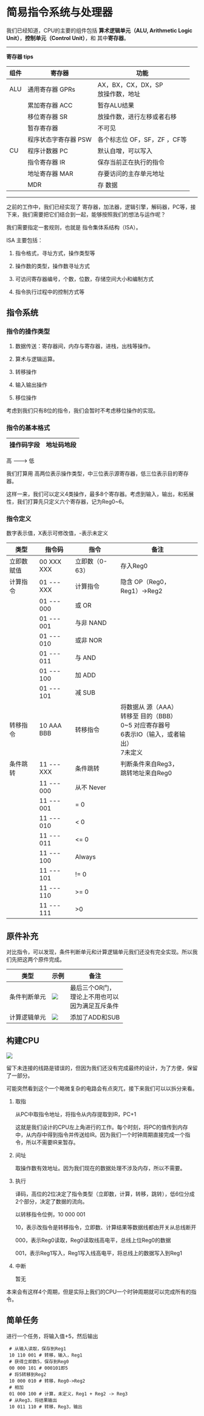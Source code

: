 # 简易指令系统与处理器

我们已经知道，CPU的主要的组件包括 **算术逻辑单元（ALU, Arithmetic Logic Unit）**，**控制单元（Control Unit）**，和 其中**寄存器**。

---

**寄存器 tips**

| 组件  | 寄存器          | 功能                         |
| --- | ------------ | -------------------------- |
| ALU | 通用寄存器 GPRs   | AX，BX，CX，DX，SP<br/>放操作数，地址 |
|     | 累加寄存器 ACC    | 暂存ALU结果                    |
|     | 移位寄存器 SR     | 放操作数，进行左移或者右移              |
|     | 暂存寄存器        | 不可见                        |
|     | 程序状态字寄存器 PSW | 各个标志位 OF，SF，ZF ，CF等        |
| CU  | 程序计数器 PC     | 默认自增，可以写入                  |
|     | 指令寄存器 IR     | 保存当前正在执行的指令                |
|     | 地址寄存器 MAR    | 存要访问的主存单元地址                |
|     | MDR          | 存 数据                       |

---

之前的工作中，我们已经实现了 寄存器，加法器，逻辑引擎，解码器，PC等，接下来，我们需要把它们结合到一起，能够按照我们的想法与运作呢？

我们需要指定一套规则，也就是 指令集体系结构（ISA）。

ISA 主要包括：

1. 指令格式，寻址方式，操作类型等

2. 操作数的类型，操作数寻址方式

3. 可访问寄存器编号，个数，位数，存储空间大小和编制方式

4. 指令执行过程中的控制方式等

## 指令系统

### 指令的操作类型

1. 数据传送：寄存器间，内存与寄存器，进栈，出栈等操作。

2. 算术与逻辑运算。

3. 转移操作

4. 输入输出操作

5. 移位操作

考虑到我们只有8位的指令，我们会暂时不考虑移位操作的实现。

### 指令的基本格式

| 操作码字段 | 地址码地段 |
| ----- | ----- |

高                   --->                   低

我们打算用 高两位表示操作类型，中三位表示源寄存器，低三位表示目的寄存器。

这样一来，我们可以定义4类操作，最多8个寄存器。考虑到输入，输出，和拓展性，我们打算先只定义六个寄存器，记为Reg0~6。

### 指令定义

数字表示值，X表示可修改值，-表示未定义

| 类型    | 指令码        | 指令        | 备注                                                                      |
| ----- | ---------- | --------- | ----------------------------------------------------------------------- |
| 立即数赋值 | 00 XXX XXX | 立即数（0-63） | 存入Reg0                                                                  |
| 计算指令  | 01 --- XXX | 计算指令      | 隐含 OP（Reg0，Reg1）->Reg2                                                  |
|       | 01 --- 000 | 或 OR      |                                                                         |
|       | 01 --- 001 | 与非 NAND   |                                                                         |
|       | 01 --- 010 | 或非 NOR    |                                                                         |
|       | 01 --- 011 | 与 AND     |                                                                         |
|       | 01 --- 100 | 加 ADD     |                                                                         |
|       | 01 --- 101 | 减 SUB     |                                                                         |
| 转移指令  | 10 AAA BBB | 转移指令      | 将数据从 源（AAA） <br/>转移至 目的（BBB）<br/>0~5 对应寄存器号<br/>6表示IO（输入，或者输出）<br/>7未定义 |
| 条件跳转  | 11 --- XXX | 条件跳转      | 判断条件来自Reg3，<br/>跳转地址来自Reg0                                              |
|       | 11 --- 000 | 从不 Never  |                                                                         |
|       | 11 --- 001 | = 0       |                                                                         |
|       | 11 --- 010 | < 0       |                                                                         |
|       | 11 --- 011 | <= 0      |                                                                         |
|       | 11 --- 100 | Always    |                                                                         |
|       | 11 --- 101 | != 0      |                                                                         |
|       | 11 --- 110 | >= 0      |                                                                         |
|       | 11 --- 111 | >0        |                                                                         |

## 原件补充

对比指令，可以发现，条件判断单元和计算逻辑单元我们还没有完全实现。所以我们先把这两个原件完成。

| 类型     | 示例                                             | 备注                                 |
| ------ | ---------------------------------------------- | ---------------------------------- |
| 条件判断单元 | ![](D:\turing%20complete\img_ins_cpu\COND.png) | 最后三个OR门，<br/>理论上不用也可以<br/>因为满足互斥条件 |
| 计算逻辑单元 | ![](D:\turing%20complete\img_ins_cpu\ALU.png)  | 添加了ADD和SUB                         |

## 构建CPU

![](D:\turing%20complete\img_ins_cpu\CPU.png)

留下未连接的线路是错误的，但因为我们还没有完成最终的设计，为了方便，保留了一部分。

可能突然看到这个一个略微复杂的电路会有点突兀，接下来我们可以以拆分来看。

1. 取指
   
   从PC中取指令地址，将指令从内存提取到IR，PC+1
   
   这就是我们设计的CPU左上角进行的工作。每个时刻，将PC的值传到内存中，从内存中得到指令并传送给IR。因为我们一个时钟周期直接完成一个指令，所以不需要IR来暂存。

2. 间址
   
   取操作数有效地址。因为我们现在的数据处理不涉及内存，所以不需要。

3. 执行
   
   译码，高位的2位决定了指令类型（立即数，计算，转移，跳转），低6位分成2个部分，决定了数据的流向。
   
   以转移指令位例，10 000 001
   
   10，表示改指令是转移指令，立即数、计算结果等数据线都由开关从总线断开
   
   000，表示Reg0读取，Reg0读取线高电平，总线上位Reg0的数据
   
   001，表示Reg1写入，Reg1写入线高电平，将总线上的数据写入到Reg1

4. 中断
   
   暂无

本来会有这样4个周期，但是实际上我们的CPU一个时钟周期就可以完成所有的指令。

## 简单任务

进行一个任务，将输入值+5，然后输出

```
 # 从输入读取，保存到Reg1
 10 110 001 # 转移，输入，Reg1
 # 获得立即数5，保存到Reg0
 00 000 101 # 000101即5
 # 将5转移到Reg2
 10 000 010 # 转移，Reg0->Reg2
 # 相加
 01 000 100 # 计算，未定义，Reg1 + Reg2 -> Reg3
 # 从Reg3，将结果输出
 10 011 110 # 转移，Reg3，输出
```
